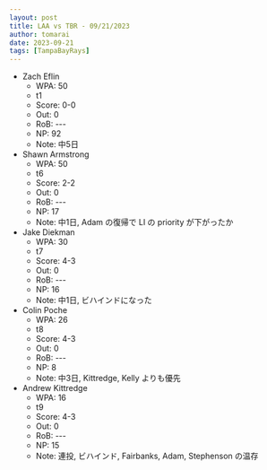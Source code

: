 ```yaml
---
layout: post
title: LAA vs TBR - 09/21/2023
author: tomarai
date: 2023-09-21
tags: [TampaBayRays]
---
```


* Zach Eflin
	- WPA: 50
	- t1
	- Score: 0-0
	- Out: 0
	- RoB: ---
	- NP: 92
	- Note: 中5日
* Shawn Armstrong
	- WPA: 50
	- t6
	- Score: 2-2
	- Out: 0
	- RoB: ---
	- NP: 17
	- Note: 中1日, Adam の復帰で LI の priority が下がったか
* Jake Diekman
	- WPA: 30
	- t7
	- Score: 4-3
	- Out: 0
	- RoB: ---
	- NP: 16
	- Note: 中1日, ビハインドになった
* Colin Poche
	- WPA: 26
	- t8
	- Score: 4-3
	- Out: 0
	- RoB: ---
	- NP: 8
	- Note: 中3日, Kittredge, Kelly よりも優先
* Andrew Kittredge
	- WPA: 16
	- t9
	- Score: 4-3
	- Out: 0
	- RoB: ---
	- NP: 15
	- Note: 連投, ビハインド, Fairbanks, Adam, Stephenson の温存

